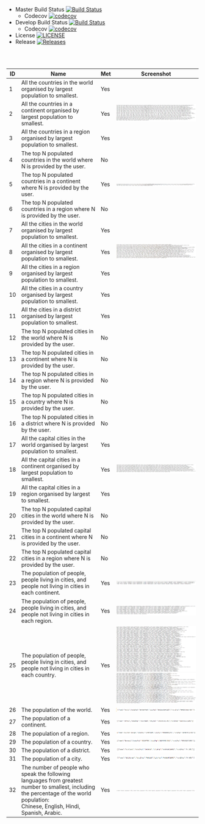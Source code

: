 - Master Build Status [![Build Status](https://travis-ci.org/callumzw/sem-cw.svg?branch=master)](https://travis-ci.org/callumzw/sem-cw)
    - Codecov [![codecov](https://codecov.io/gh/callumzw/sem-cw/branch/master/graph/badge.svg?token=9WBX5SY5PN)](https://codecov.io/gh/callumzw/sem-cw)
- Develop Build Status [![Build Status](https://travis-ci.org/callumzw/sem-cw.svg?branch=develop)](https://travis-ci.org/callumzw/sem-cw)
    - Codecov [![codecov](https://codecov.io/gh/callumzw/sem-cw/branch/develop/graph/badge.svg?token=9WBX5SY5PN)](https://codecov.io/gh/callumzw/sem-cw)
- License [![LICENSE](https://img.shields.io/github/license/callumzw/sem-cw.svg?style=flat-square)](https://github.com/callumzw/sem-cw/blob/master/LICENSE)
- Release [![Releases](https://img.shields.io/github/release/callumzw/sem-cw/all.svg?style=flat-square)](https://github.com/callumzw/sem-cw/releases)

<br/><br/>

| ID          | Name        | Met         |  Screenshot |
| ----------- | ----------- | ----------- | ----------- |
| 1           | All the countries in the world organised by largest population to smallest.| Yes |
| 2           | All the countries in a continent organised by largest population to smallest.| Yes | ![alt text](Screenshots/CountryCont.png "CountryCont(Europe)")
| 3           | All the countries in a region organised by largest population to smallest.| Yes |
| 4           | The top N populated countries in the world where N is provided by the user.| No |
| 5           | The top N populated countries in a continent where N is provided by the user.| Yes | ![alt text](Screenshots/TopCountryCont.png "TopCountryCont(5,Europe)")
| 6           | The top N populated countries in a region where N is provided by the user.| No |
| 7           | All the cities in the world organised by largest population to smallest.| Yes |
| 8           | All the cities in a continent organised by largest population to smallest.| Yes| ![alt text](Screenshots/CityCont.png "CityCont(Oceania)")
| 9           | All the cities in a region organised by largest population to smallest.| Yes |
| 10          | All the cities in a country organised by largest population to smallest.| Yes |
| 11          | All the cities in a district organised by largest population to smallest.| Yes |
| 12          | The top N populated cities in the world where N is provided by the user.| No |
| 13          | The top N populated cities in a continent where N is provided by the user.| No | 
| 14          | The top N populated cities in a region where N is provided by the user.| No |
| 15          | The top N populated cities in a country where N is provided by the user.| No |
| 16          | The top N populated cities in a district where N is provided by the user.| No |
| 17          | All the capital cities in the world organised by largest population to smallest.| Yes |
| 18          | All the capital cities in a continent organised by largest population to smallest.| Yes | ![alt text](Screenshots/CapitalCont.png "CapitalCont(Europe)")
| 19          | All the capital cities in a region organised by largest to smallest.| Yes |
| 20          | The top N populated capital cities in the world where N is provided by the user.| No |
| 21          | The top N populated capital cities in a continent where N is provided by the user.| No |
| 22          | The top N populated capital cities in a region where N is provided by the user.| No |
| 23          | The population of people, people living in cities, and people not living in cities in each continent.| Yes | ![alt text](Screenshots/popCont.png "popCont")
| 24          | The population of people, people living in cities, and people not living in cities in each region.| Yes | ![alt text](Screenshots/popRegion.png "popRegion")
| 25          | The population of people, people living in cities, and people not living in cities in each country.| Yes |  ![alt text](Screenshots/popCountry.png "popCountry") <br/> ![alt text](Screenshots/popCountry2.png "popCountry2")
| 26          | The population of the world.| Yes | ![alt text](Screenshots/worldPop.png "worldPop")
| 27          | The population of a continent.| Yes | ![alt text](Screenshots/continentPop.png "continentPop(Africa)")
| 28          | The population of a region.| Yes | ![alt text](Screenshots/regionPop.png "regionPop(Southern Europe)")
| 29          | The population of a country.| Yes | ![alt text](Screenshots/countryPop.png "countryPop(Germany)")
| 30          | The population of a district.| Yes | ![alt text](Screenshots/districtPop.png "districtPop(Scotland)")
| 31          | The population of a city.| Yes | ![alt text](Screenshots/cityPop.png "cityPop(Edinburgh)")
| 32          | The number of people who speak the following languages from greatest number to smallest, including the percentage of the world population:<br/> Chinese, English, Hindi, Spanish, Arabic. | Yes | ![alt text](Screenshots/WorldLanguage.png "WorldLanguage")